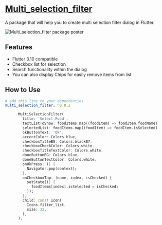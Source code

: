 
#  [Multi_selection_filter](https://pub.dev/packages/multi_selection_filter)

A package that will help you to create multi selection filter dialog in Flutter.

![Multi_selection_filter package poster](https://github.com/solguruz/multi_selection_filter/assets/116786961/62935b48-715c-4eb3-936f-53f5843ef745 "Multi_selection_filter")

##  Features

- Flutter 3.10 compatible
- Checkbox list for selection
- Search functionality within the dialog
- You can also display Chips for easily remove items from list

## How to Use

```yaml
# add this line to your dependencies
multi_selection_filter: ^0.0.2
```

```dart
      MultiSelectionFilter(
        title: 'Select Food',
        textListToShow: foodItems.map((foodItem) => foodItem.foodName).toList(),
        selectedList: foodItems.map((foodItem) => foodItem.isSelected).toList(),
        okButtonText: 'Ok',
        accentColor: Colors.blue,
        checkboxTitleBG: Colors.black87,
        checkboxCheckColor: Colors.white,
        checkboxTitleTextColor: Colors.white,
        doneButtonBG: Colors.blue,
        doneButtonTextColor: Colors.white,
        onOkPress: () {
          Navigator.pop(context);
        },
        onCheckboxTap: (name, index, isChecked) {
          setState(() {
            foodItems[index].isSelected = isChecked;
          });
        },
        child: const Icon(
          Icons.filter_list,
          size: 32,
        ),
      ),
```
